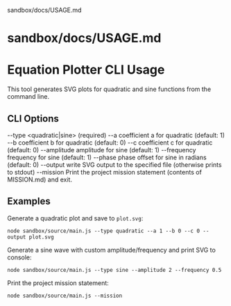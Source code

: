 sandbox/docs/USAGE.md
# sandbox/docs/USAGE.md
# Equation Plotter CLI Usage

This tool generates SVG plots for quadratic and sine functions from the command line.

## CLI Options

--type <quadratic|sine>    (required)
--a <number>               coefficient a for quadratic (default: 1)
--b <number>               coefficient b for quadratic (default: 0)
--c <number>               coefficient c for quadratic (default: 0)
--amplitude <number>       amplitude for sine (default: 1)
--frequency <number>       frequency for sine (default: 1)
--phase <number>           phase offset for sine in radians (default: 0)
--output <file>            write SVG output to the specified file (otherwise prints to stdout)
--mission                  Print the project mission statement (contents of MISSION.md) and exit.

## Examples

Generate a quadratic plot and save to `plot.svg`:
```
node sandbox/source/main.js --type quadratic --a 1 --b 0 --c 0 --output plot.svg
```

Generate a sine wave with custom amplitude/frequency and print SVG to console:
```
node sandbox/source/main.js --type sine --amplitude 2 --frequency 0.5
```

Print the project mission statement:
```
node sandbox/source/main.js --mission
```
